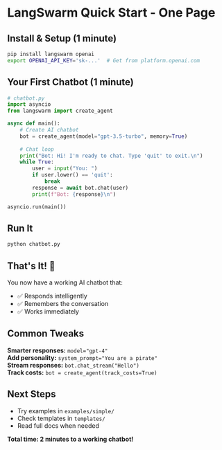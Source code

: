 # LangSwarm Quick Start - One Page

## Install & Setup (1 minute)
```bash
pip install langswarm openai
export OPENAI_API_KEY='sk-...'  # Get from platform.openai.com
```

## Your First Chatbot (1 minute)

```python
# chatbot.py
import asyncio
from langswarm import create_agent

async def main():
    # Create AI chatbot
    bot = create_agent(model="gpt-3.5-turbo", memory=True)
    
    # Chat loop
    print("Bot: Hi! I'm ready to chat. Type 'quit' to exit.\n")
    while True:
        user = input("You: ")
        if user.lower() == 'quit':
            break
        response = await bot.chat(user)
        print(f"Bot: {response}\n")

asyncio.run(main())
```

## Run It
```bash
python chatbot.py
```

## That's It! 🎉

You now have a working AI chatbot that:
- ✅ Responds intelligently
- ✅ Remembers the conversation
- ✅ Works immediately

## Common Tweaks

**Smarter responses:** `model="gpt-4"`  
**Add personality:** `system_prompt="You are a pirate"`  
**Stream responses:** `bot.chat_stream("Hello")`  
**Track costs:** `bot = create_agent(track_costs=True)`

## Next Steps
- Try examples in `examples/simple/`
- Check templates in `templates/`
- Read full docs when needed

**Total time: 2 minutes to a working chatbot!**